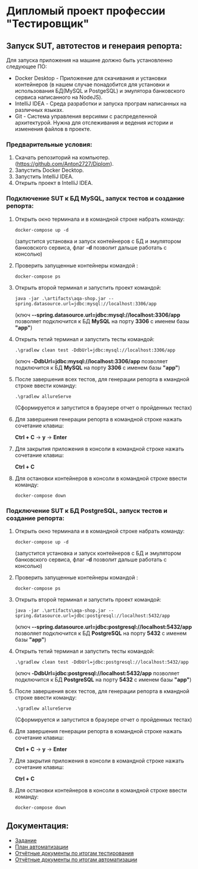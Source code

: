 # Дипломый проект профессии "Тестировщик"

## Запуск SUT, автотестов и генераия репорта:

Для запуска приложения на машине должно быть установленно следующее ПО:
* Docker Desktop - Приложение для скачивания и установки контейнеров (в нашем случае понадобится для установки 
и использования БД(MySQL и PostgeSQL) и эмулятора банковского сервиса написанного на NodeJS).
* IntelliJ IDEA - Среда разработки и запуска програм написанных на различных языках.
* Git - Cистема управления версиями с распределенной архитектурой. Нужна для отслеживания и ведения истории 
и изменения файлов в проекте.

### Предварительные условия:

1. Скачать репозиторий на компьютер. (https://github.com/Anton2727/Diplom).
2. Запустить Docker Decktop.
3. Запустить IntelliJ IDEA.
4. Открыть проект в IntelliJ IDEA.

### Подключение SUT к БД MySQL, запуск тестов и создание репорта:

1. Открыть окно терминала и в командной строке набрать команду:

    `docker-compose up -d`
    
    (запустится установка и запуск контейнеров с БД и эмулятором банковского сервиса, флаг **-d** позволит дальше работать с консолью)
2. Проверить запущенные контейнеры командой :

    `docker-compose ps`
    
3. Открыть второй терминал и запустить проект командой:

   `java -jar .\artifacts\aqa-shop.jar --spring.datasource.url=jdbc:mysql://localhost:3306/app`
   
   (ключ **--spring.datasource.url=jdbc:mysql://localhost:3306/app** позволяет подключится к БД **MySQL** на порту **3306** с именем базы **"app"**)
4. Открыть тетий терминал и запустить тесты командой: 

   `.\gradlew clean test -DdbUrl=jdbc:mysql://localhost:3306/app`
   
   (ключ **-DdbUrl=jdbc:mysql://localhost:3306/app** позволяет подключится к БД **MySQL** на порту **3306** с именем базы **"app"**)
5. После завершения всех тестов, для генерации репорта в кмандной строке ввести команду:

   `.\gradlew allureServe`
   
   (Сформируется и запустится в браузере отчет о пройденных тестах)
6. Для завершения генерации репорта в командной строке нажать сочетание клавиш:

   **Ctrl + C** -> **y** -> **Enter**
7. Для закрытия приложения в консоли в командной строке нажать сочетание клавиш:

   **Ctrl + C**
8. Для остановки контейнеров в консоли в командной строке ввести команду:

   `docker-compose down`


### Подключение SUT к БД PostgreSQL, запуск тестов и создание репорта:

1. Открыть окно терминала и в командной строке набрать команду:

    `docker-compose up -d`
    
    (запустится установка и запуск контейнеров с БД и эмулятором банковского сервиса, флаг **-d** позволит дальше работать с консолью)
2. Проверить запущенные контейнеры командой :

    `docker-compose ps`
    
3. Открыть второй терминал и запустить проект командой:

   `java -jar .\artifacts\aqa-shop.jar --spring.datasource.url=jdbc:postgresql://localhost:5432/app`
   
   (ключ **--spring.datasource.url=jdbc:postgresql://localhost:5432/app** позволяет подключится к БД **PostgreSQL** на порту **5432** с именем базы **"app"**)
4. Открыть тетий терминал и запустить тесты командой:

   `.\gradlew clean test -DdbUrl=jdbc:postgresql://localhost:5432/app`
   
   (ключ **-DdbUrl=jdbc:postgresql://localhost:5432/app** позволяет подключится к БД **PostgreSQL** на порту **5432** с именем базы **"app"**)
5. После завершения всех тестов, для генерации репорта в кмандной строке ввести команду:

   `.\gradlew allureServe`
   
   (Сформируется и запустится в браузере отчет о пройденных тестах)
6. Для завершения генерации репорта в командной строке нажать сочетание клавиш:

   **Ctrl + C** -> **y** -> **Enter**
   
7. Для закрытия приложения в консоли в командной строке нажать сочетание клавиш:

   **Ctrl + C**
8. Для остановки контейнеров в консоли в командной строке ввести команду:

   `docker-compose down`

## Документация:

* [Задание](https://github.com/netology-code/qa-diploma)
* [План автоматизации](https://github.com/Anton2727/Diplom/blob/main/Documents/Plan.md)
* [Отчётные документы по итогам тестирования](https://github.com/Anton2727/Diplom/blob/main/Documents/Report.md)
* [Отчётные документы по итогам автоматизации](https://github.com/Anton2727/Diplom/blob/main/Documents/Summary.md)
